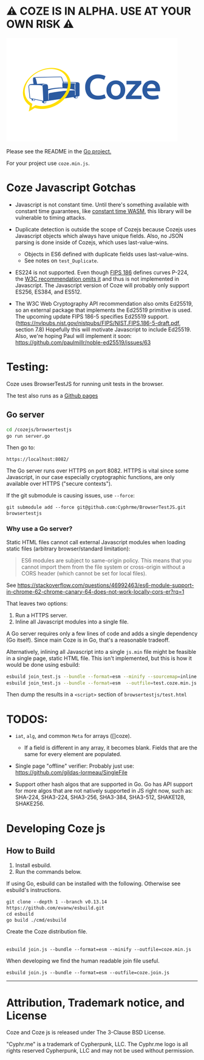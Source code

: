 # ⚠️ COZE IS IN ALPHA.  USE AT YOUR OWN RISK ⚠️

![Coze](coze_logo_zami_white_450x273.png)

Please see the README in the [Go project.](https://github.com/Cyphrme/Coze)

For your project use `coze.min.js`.


# Coze Javascript Gotchas
- Javascript is not constant time.  Until there's something available with
  constant time guarantees, like [constant time
  WASM](https://cseweb.ucsd.edu/~dstefan/pubs/renner:2018:ct-wasm.pdf), this
  library will be vulnerable to timing attacks.

- Duplicate detection is outside the scope of Cozejs because Cozejs uses
  Javascript objects which always have unique fields.  Also, no JSON parsing is
  done inside of Cozejs, which uses last-value-wins. 
	- Objects in ES6 defined with duplicate fields uses last-value-wins.  
	- See notes on `test_Duplicate`.

- ES224 is not supported.  Even though [FIPS
  186](https://nvlpubs.nist.gov/nistpubs/FIPS/NIST.FIPS.186-4.pdf) defines
  curves P-224, the [W3C recommendation omits
  it](https://www.w3.org/TR/WebCryptoAPI/#dfn-EcKeyGenParams) and thus is not
  implemented in Javascript.  The Javascript version of Coze will probably only
  support ES256, ES384, and ES512.  

- The W3C Web Cryptography API recommendation also omits Ed25519, so an external
  package that implements the Ed25519 primitive is used.  The upcoming update
  FIPS 186-5 specifies Ed25519 support.
  (https://nvlpubs.nist.gov/nistpubs/FIPS/NIST.FIPS.186-5-draft.pdf, section
  7.8) Hopefully this will motivate Javascript to include Ed25519.  Also, we're
  hoping Paul will implement it soon:
  https://github.com/paulmillr/noble-ed25519/issues/63



# Testing:
Coze uses BrowserTestJS for running unit tests in the browser.

The test also runs as a [Github pages](https://cyphrme.github.io/Cozejs/browsertestjs/test.html)

## Go server

```sh
cd /cozejs/browsertestjs
go run server.go
```

Then go to:

```url
https://localhost:8082/
```

The Go server runs over HTTPS on port 8082.  HTTPS is vital since some
Javascript, in our case especially cryptographic functions, are only available
over HTTPS ("secure contexts").  

If the git submodule is causing issues, use `--force`:

```
git submodule add --force git@github.com:Cyphrme/BrowserTestJS.git browsertestjs
```


### Why use a Go server?
Static HTML files cannot call external Javascript modules when loading static
files (arbitrary browser/standard limitation):

> ES6 modules are subject to same-origin policy. This means that you cannot
import them from the file system or cross-origin without a CORS header (which
cannot be set for local files).

See https://stackoverflow.com/questions/46992463/es6-module-support-in-chrome-62-chrome-canary-64-does-not-work-locally-cors-er?rq=1

That leaves two options:

1. Run a HTTPS server.
2. Inline all Javascript modules into a single file.  

A Go server requires only a few lines of code and adds a single dependency (Go
itself).  Since main Coze is in Go, that's a reasonable tradeoff.


Alternatively, inlining all Javascript into a single `js.min` file might be
feasible in a single page, static HTML file.  This isn't implemented, but this
is how it would be done using esbuild:

```sh
esbuild join_test.js --bundle --format=esm --minify --sourcemap=inline  --outfile=test.coze.min.js
esbuild join_test.js --bundle --format=esm  --outfile=test.coze.min.js
```

Then dump the results in a `<script>` section of `browsertestjs/test.html`



# TODOS:
- `iat`, `alg`, and common `Meta` for arrays ([]coze).
  - If a field is different in any array, it becomes blank.  Fields that are the
   same for every element are populated.

- Single page "offline" verifier:
		Probably just use: 
		https://github.com/gildas-lormeau/SingleFile

- Support other hash algos that are supported in Go. Go has API support for more
		algos that are not natively supported in JS right now, such as: SHA-224,
		SHA3-224, SHA3-256, SHA3-384, SHA3-512, SHAKE128, SHAKE256.

# Developing Coze js
## How to Build
1. Install esbuild.
2. Run the commands below. 

If using Go, esbuild can be installed with the following. Otherwise see
esbuild's instructions.  
```
git clone --depth 1 --branch v0.13.14 https://github.com/evanw/esbuild.git
cd esbuild
go build ./cmd/esbuild
```

Create the Coze distribution file.
```

esbuild join.js --bundle --format=esm --minify --outfile=coze.min.js
```

When developing we find the human readable join file useful.

```
esbuild join.js --bundle --format=esm --outfile=coze.join.js
```






----------------------------------------------------------------------
# Attribution, Trademark notice, and License
Coze and Coze js is released under The 3-Clause BSD License. 

"Cyphr.me" is a trademark of Cypherpunk, LLC. The Cyphr.me logo is all rights
reserved Cypherpunk, LLC and may not be used without permission.